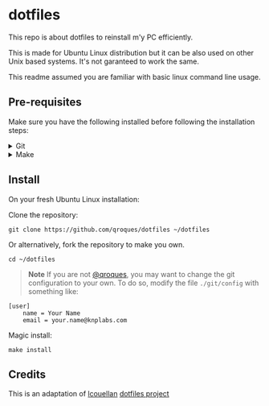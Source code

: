 # dotfiles

This repo is about dotfiles to reinstall m'y PC efficiently.

This is made for Ubuntu Linux distribution but it can be also used on other Unix based systems. It's not garanteed to work the same.

This readme assumed you are familiar with basic linux command line usage. 

## Pre-requisites

Make sure you have the following installed before following the installation steps:

<details>
<summary>Git</summary>

Install git:

```shell
sudo apt -y install git
```

</details>

<details>
<summary>Make</summary>

Depending on the Linux distribution this may require to install `make`

To know if `make` is installed:

```shell
make --version
```

If not, install it:

```shell
sudo apt install make
```

</details>

## Install

On your fresh Ubuntu Linux installation:

Clone the repository:

```shell
git clone https://github.com/qroques/dotfiles ~/dotfiles
```

Or alternatively, fork the repository to make you own.

```shell
cd ~/dotfiles
```

> **Note**
> If you are not [@qroques](github.com/qroques), you may want to change the git configuration to your own. To do so, modify the file `./git/config` with something like:

```config
[user]
	name = Your Name
	email = your.name@knplabs.com
```

Magic install:

```shell
make install
```

## Credits

This is an adaptation of [lcouellan](https://github.com/lcouellan/) [dotfiles project](https://github.com/lcouellan/dotfiles)

